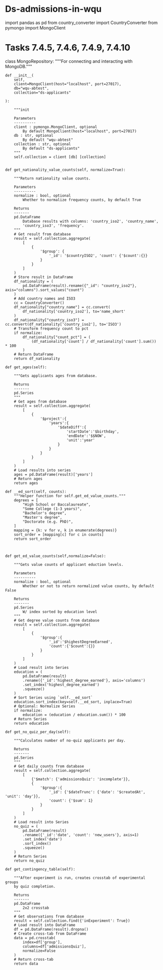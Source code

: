 # Ds-admissions-in-wqu
import pandas as pd
from country_converter import CountryConverter
from pymongo import MongoClient


# Tasks 7.4.5, 7.4.6, 7.4.9, 7.4.10
class MongoRepository:
    """For connecting and interacting with MongoDB."""

    def __init__(
        self,
        client=MongoClient(host="localhost", port=27017),
        db="wqu-abtest",
        collection="ds-applicants"
        
    ):
    
        """init

        Parameters
        ----------
        client : pymongo.MongoClient, optional
            By default MongoClient(host="localhost", port=27017)
        db : str, optional
            By default "wqu-abtest"
        collection : str, optional
            By default "ds-applicants"
        """
        self.collection = client [db] [collection]
        

    def get_nationality_value_counts(self, normalize=True):
    
        """Return nationality value counts.

        Parameters
        ----------
        normalize : bool, optional
            Whether to normalize frequency counts, by default True

        Returns
        -------
        pd.DataFrame
            Database results with columns: 'country_iso2', 'country_name',
            'country_iso3', 'frequency'.
        """
        # Get result from database
        result = self.collection.aggregate(
            [
                {
                    '$group': {
                        '_id': '$countryISO2', 'count': {'$count':{}}
                    }
                }
            ]
        )
        # Store result in DataFrame
        df_nationality = (
            pd.DataFrame(result).rename({"_id": "country_iso2"}, axis="columns").sort_values("count")
        )
        # Add country names and ISO3
        cc = CountryConverter()
        df_nationality["country_name"] = cc.convert(
            df_nationality['country_iso2'], to='name_short'
        )
        df_nationality["country_iso3"] = cc.convert(df_nationality['country_iso2'], to='ISO3')
        # Transform frequency count to pct
        if normalize:
            df_nationality["count_pct"] = (
                (df_nationality['count'] / df_nationality['count'].sum()) * 100
            )
        # Return DataFrame
        return df_nationality

    def get_ages(self):
        
        """Gets applicants ages from database.

        Returns
        -------
        pd.Series
        """
        # Get ages from database
        result = self.collection.aggregate(
            [
                {
                    '$project':{
                        'years':{
                            '$dateDiff':{
                                'startDate':'$birthday',
                                'endDate':'$$NOW',
                                'unit':'year'
                            }
                        }
                    }
                }
            ]
        )
        # Load results into series
        ages = pd.DataFrame(result)['years']
        # Return ages
        return ages

    def __ed_sort(self, counts):
        """Helper function for self.get_ed_value_counts."""
        degrees = [
            "High School or Baccalaureate",
            "Some College (1-3 years)",
            "Bachelor's degree",
            "Master's degree",
            "Doctorate (e.g. PhD)",
        ]
        mapping = {k: v for v, k in enumerate(degrees)}
        sort_order = [mapping[c] for c in counts]
        return sort_order
        
        

    def get_ed_value_counts(self,normalize=False):

        """Gets value counts of applicant eduction levels.

        Parameters
        ----------
        normalize : bool, optional
            Whether or not to return normalized value counts, by default False

        Returns
        -------
        pd.Series
            W/ index sorted by education level
        """
        # Get degree value counts from database
        result = self.collection.aggregate(
            [
                {
                    '$group':{
                        '_id':'$highestDegreeEarned',
                        'count':{'$count':{}}
                    }
                }
            ]
        )
        # Load result into Series
        education = (
            pd.DataFrame(result)
            .rename({'_id':'highest_degree_earned'}, axis='columns')
            .set_index('highest_degree_earned')
            .squeeze()
        )
        # Sort Series using `self.__ed_sort`
        education.sort_index(key=self.__ed_sort, inplace=True)
        # Optional: Normalize Series
        if normalize:
            education = (education / education.sum()) * 100
        # Return Series
        return education

    def get_no_quiz_per_day(self):

        """Calculates number of no-quiz applicants per day.

        Returns
        -------
        pd.Series
        """
        # Get daily counts from database
        result = self.collection.aggregate(
            [
                {'$match': {'admissionsQuiz': 'incomplete'}},
                {
                    '$group':{
                        '_id': {'$dateTrunc': {'date': '$createdAt', 'unit': 'day'}},
                        'count': {'$sum': 1}
                    }
                }
            ]
        )
        # Load result into Series
        no_quiz = (
            pd.DataFrame(result)
            .rename({'_id':'date', 'count': 'new_users'}, axis=1)
            .set_index('date')
            .sort_index()
            .squeeze()
        )
        # Return Series
        return no_quiz

    def get_contingency_table(self):

        """After experiment is run, creates crosstab of experimental groups
        by quiz completion.

        Returns
        -------
        pd.DataFrame
            2x2 crosstab
        """
        # Get observations from database
        result = self.collection.find({'inExperiment': True})
        # Load result into DataFrame
        df = pd.DataFrame(result).dropna()
        # Create cross-tab from DataFrame
        data = pd.crosstab(
            index=df['group'],
            columns=df['admissionsQuiz'],
            normalize=False
        )
        # Return cross-tab
        return data

